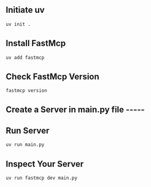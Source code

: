 ## Initiate uv
```bash
uv init .
```

## Install FastMcp

```bash
uv add fastmcp 
```

## Check FastMcp Version

```bash
fastmcp version
```

## Create a Server in main.py file -----

## Run Server

```bash
uv run main.py
```

## Inspect Your Server 

```bash
uv run fastmcp dev main.py
```



